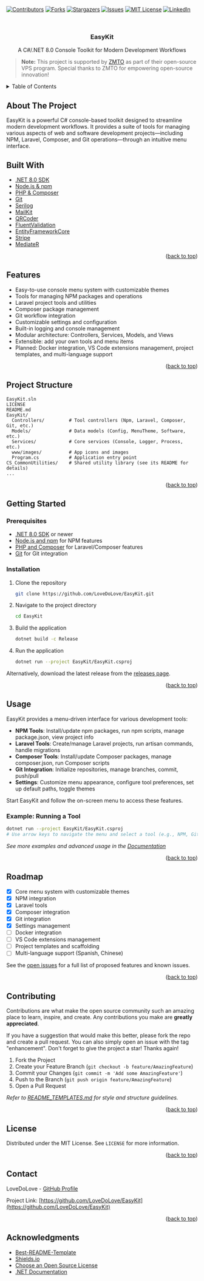 <!-- PROJECT SHIELDS -->
[![Contributors](https://img.shields.io/github/contributors/LoveDoLove/EasyKit.svg?style=for-the-badge)](https://github.com/LoveDoLove/EasyKit/graphs/contributors)
[![Forks](https://img.shields.io/github/forks/LoveDoLove/EasyKit.svg?style=for-the-badge)](https://github.com/LoveDoLove/EasyKit/network/members)
[![Stargazers](https://img.shields.io/github/stars/LoveDoLove/EasyKit.svg?style=for-the-badge)](https://github.com/LoveDoLove/EasyKit/stargazers)
[![Issues](https://img.shields.io/github/issues/LoveDoLove/EasyKit.svg?style=for-the-badge)](https://github.com/LoveDoLove/EasyKit/issues)
[![MIT License](https://img.shields.io/github/license/LoveDoLove/EasyKit.svg?style=for-the-badge)](LICENSE)
[![LinkedIn](https://img.shields.io/badge/LinkedIn-Profile-blue?style=for-the-badge&logo=linkedin)](https://www.linkedin.com/in/lovedolove)

<a id="readme-top"></a>

<!-- PROJECT LOGO -->
<br />
<div align="center">
  <h3 align="center">EasyKit</h3>
  <p align="center">A C#/.NET 8.0 Console Toolkit for Modern Development Workflows</p>
</div>

> **Note:** This project is supported by [ZMTO](https://www.zmto.com) as part of their open-source VPS program. Special thanks to ZMTO for empowering open-source innovation!

<!-- TABLE OF CONTENTS -->
<details>
  <summary>Table of Contents</summary>
  <ol>
    <li><a href="#about-the-project">About The Project</a></li>
    <li><a href="#built-with">Built With</a></li>
    <li><a href="#features">Features</a></li>
    <li><a href="#project-structure">Project Structure</a></li>
    <li><a href="#getting-started">Getting Started</a></li>
    <li><a href="#usage">Usage</a></li>
    <li><a href="#roadmap">Roadmap</a></li>
    <li><a href="#contributing">Contributing</a></li>
    <li><a href="#license">License</a></li>
    <li><a href="#contact">Contact</a></li>
    <li><a href="#acknowledgments">Acknowledgments</a></li>
  </ol>
</details>

## About The Project

EasyKit is a powerful C# console-based toolkit designed to streamline modern development workflows. It provides a suite of tools for managing various aspects of web and software development projects—including NPM, Laravel, Composer, and Git operations—through an intuitive menu interface.

## Built With

- [.NET 8.0 SDK](https://dotnet.microsoft.com/download/dotnet/8.0)
- [Node.js & npm](https://nodejs.org/)
- [PHP & Composer](https://getcomposer.org/)
- [Git](https://git-scm.com/)
- [Serilog](https://serilog.net/)
- [MailKit](https://github.com/jstedfast/MailKit)
- [QRCoder](https://github.com/codebude/QRCoder)
- [FluentValidation](https://fluentvalidation.net/)
- [EntityFrameworkCore](https://docs.microsoft.com/ef/core/)
- [Stripe](https://stripe.com/docs/api/dotnet)
- [MediateR](https://github.com/jbogard/MediatR)

<p align="right">(<a href="#readme-top">back to top</a>)</p>

## Features

- Easy-to-use console menu system with customizable themes
- Tools for managing NPM packages and operations
- Laravel project tools and utilities
- Composer package management
- Git workflow integration
- Customizable settings and configuration
- Built-in logging and console management
- Modular architecture: Controllers, Services, Models, and Views
- Extensible: add your own tools and menu items
- Planned: Docker integration, VS Code extensions management, project templates, and multi-language support

<p align="right">(<a href="#readme-top">back to top</a>)</p>

## Project Structure

```
EasyKit.sln
LICENSE
README.md
EasyKit/
  Controllers/         # Tool controllers (Npm, Laravel, Composer, Git, etc.)
  Models/              # Data models (Config, MenuTheme, Software, etc.)
  Services/            # Core services (Console, Logger, Process, etc.)
  www/images/          # App icons and images
  Program.cs           # Application entry point
CS_CommonUtilities/    # Shared utility library (see its README for details)
...
```

<p align="right">(<a href="#readme-top">back to top</a>)</p>

## Getting Started

### Prerequisites

- [.NET 8.0 SDK](https://dotnet.microsoft.com/download/dotnet/8.0) or newer
- [Node.js and npm](https://nodejs.org/) for NPM features
- [PHP and Composer](https://getcomposer.org/) for Laravel/Composer features
- [Git](https://git-scm.com/) for Git integration

### Installation

1. Clone the repository
   ```sh
   git clone https://github.com/LoveDoLove/EasyKit.git
   ```
2. Navigate to the project directory
   ```sh
   cd EasyKit
   ```
3. Build the application
   ```sh
   dotnet build -c Release
   ```
4. Run the application
   ```sh
   dotnet run --project EasyKit/EasyKit.csproj
   ```

Alternatively, download the latest release from the [releases page](https://github.com/LoveDoLove/EasyKit/releases).

<p align="right">(<a href="#readme-top">back to top</a>)</p>

## Usage

EasyKit provides a menu-driven interface for various development tools:

- **NPM Tools**: Install/update npm packages, run npm scripts, manage package.json, view project info
- **Laravel Tools**: Create/manage Laravel projects, run artisan commands, handle migrations
- **Composer Tools**: Install/update Composer packages, manage composer.json, run Composer scripts
- **Git Integration**: Initialize repositories, manage branches, commit, push/pull
- **Settings**: Customize menu appearance, configure tool preferences, set up default paths, toggle themes

Start EasyKit and follow the on-screen menu to access these features.

### Example: Running a Tool

```sh
dotnet run --project EasyKit/EasyKit.csproj
# Use arrow keys to navigate the menu and select a tool (e.g., NPM, Git, Laravel)
```

_See more examples and advanced usage in the [Documentation](https://github.com/LoveDoLove/EasyKit/wiki)_

<p align="right">(<a href="#readme-top">back to top</a>)</p>

## Roadmap

- [x] Core menu system with customizable themes
- [x] NPM integration
- [x] Laravel tools
- [x] Composer integration
- [x] Git integration
- [x] Settings management
- [ ] Docker integration
- [ ] VS Code extensions management
- [ ] Project templates and scaffolding
- [ ] Multi-language support (Spanish, Chinese)

See the [open issues](https://github.com/LoveDoLove/EasyKit/issues) for a full list of proposed features and known issues.

<p align="right">(<a href="#readme-top">back to top</a>)</p>

## Contributing

Contributions are what make the open source community such an amazing place to learn, inspire, and create. Any contributions you make are **greatly appreciated**.

If you have a suggestion that would make this better, please fork the repo and create a pull request. You can also simply open an issue with the tag "enhancement".
Don't forget to give the project a star! Thanks again!

1. Fork the Project
2. Create your Feature Branch (`git checkout -b feature/AmazingFeature`)
3. Commit your Changes (`git commit -m 'Add some AmazingFeature'`)
4. Push to the Branch (`git push origin feature/AmazingFeature`)
5. Open a Pull Request

_Refer to [README_TEMPLATES.md](README_TEMPLATES.md) for style and structure guidelines._

<p align="right">(<a href="#readme-top">back to top</a>)</p>

## License

Distributed under the MIT License. See `LICENSE` for more information.

<p align="right">(<a href="#readme-top">back to top</a>)</p>

## Contact

LoveDoLove - [GitHub Profile](https://github.com/LoveDoLove)

Project Link: [https://github.com/LoveDoLove/EasyKit](https://github.com/LoveDoLove/EasyKit)

<p align="right">(<a href="#readme-top">back to top</a>)</p>

## Acknowledgments

- [Best-README-Template](https://github.com/othneildrew/Best-README-Template)
- [Shields.io](https://shields.io)
- [Choose an Open Source License](https://choosealicense.com)
- [.NET Documentation](https://docs.microsoft.com/dotnet/)
